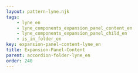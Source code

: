 ```yaml
---
layout: pattern-lyne.njk
tags: 
    - lyne_en
    - lyne_components_expansion_panel_content_en
    - lyne_components_expansion_panel_child_en
    - is_in_folder_en
key: expansion-panel-content-lyne_en
title: Expansion-Panel-Content
parent: accordion-folder-lyne_en
order: 240
---
```

